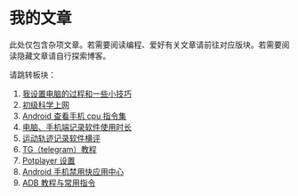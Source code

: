 # 我的文章
此处仅包含杂项文章。若需要阅读编程、爱好有关文章请前往对应版块。若需要阅读隐藏文章请自行探索博客。

请跳转板块：
1. [我设置电脑的过程和一些小技巧](./computer_setting.md)
2. [初级科学上网](./vpn.md)
3. [Android 查看手机 cpu 指令集](./Android_ISA.md)
4. [电脑、手机端记录软件使用时长](./time_record.md)
5. [运动轨迹记录软件横评](./track_record.md)
6. [TG（telegram）教程](./telegram.md)
7. [Potplayer 设置](./potplayer_setting.md)
8. [Android 手机禁用快应用中心](./fuck_quickapp.md)
9. [ADB 教程与常用指令](./adb.md)